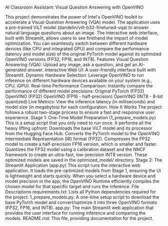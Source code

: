AI Classroom Assistant: Visual Question Answering with OpenVINO


This project demonstrates the power of Intel's OpenVINO toolkit to accelerate a Visual Question Answering (VQA) model. The application uses a pre-trained ViLT model (dandelin/vilt-b32-finetuned-vqa) to answer natural language questions about an image.
The interactive web interface, built with Streamlit, allows users to see firsthand the impact of model optimization. You can seamlessly switch between different hardware devices (like CPU and integrated GPU) and compare the performance (latency and model size) of the original PyTorch model against its optimized OpenVINO versions (FP32, FP16, and INT8).
Features
Visual Question Answering (VQA): Upload any image, ask a question, and get an AI-generated answer.
Interactive Web UI: A user-friendly interface built with Streamlit.
Dynamic Hardware Selection: Leverage OpenVINO to run inference on different hardware devices available on your system (e.g., CPU, iGPU).
Real-time Performance Comparison: Instantly compare the performance of different model precisions:
Original PyTorch (FP32)
OpenVINO (FP32)
OpenVINO (FP16 - half-precision)
OpenVINO (INT8 - 8-bit quantized)
Live Metrics: View the inference latency (in milliseconds) and model size (in megabytes) for each configuration.
How It Works
The project follows a robust two-stage process to ensure a fast and responsive user experience.
Stage 1: One-Time Model Preparation (1_prepare_models.py)
This is a setup script that you only need to run once. It performs all the heavy lifting upfront:
Downloads the base ViLT model and its processor from the Hugging Face Hub.
Converts the PyTorch model to the OpenVINO Intermediate Representation (IR) format (FP32).
Compresses the FP32 model to create a half-precision FP16 version, which is smaller and faster.
Quantizes the FP32 model using a calibration dataset and the NNCF framework to create an ultra-fast, low-precision INT8 version.
These optimized models are saved in the optimized_model/ directory.
Stage 2: The Streamlit Application (app.py)
This script runs the interactive web application. It loads the pre-optimized models from Stage 1, ensuring the UI is lightweight and starts quickly. When you select a hardware device and model precision in the app, the OpenVINO Runtime efficiently compiles the chosen model for that specific target and runs the inference.
File Descriptions
requirements.txt: Lists all Python dependencies required for the project.
1_prepare_models.py: A one-time setup script to download the base PyTorch model and convert/optimize it into three OpenVINO formats (FP32, FP16, and INT8).
app.py: The main Streamlit web application that provides the user interface for running inference and comparing the models.
README.md: This file, providing documentation for the project.

